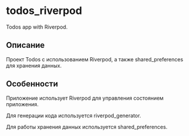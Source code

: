 # todos_riverpod

Todos app with Riverpod.

## Описание

Проект Todos с использованием Riverpod, а также shared_preferences для хранения данных.

## Особенности
Приложение использует Riverpod для управления состоянием приложения.

Для генерации кода используется riverpod_generator.

Для работы хранения данных используется shared_preferences.
